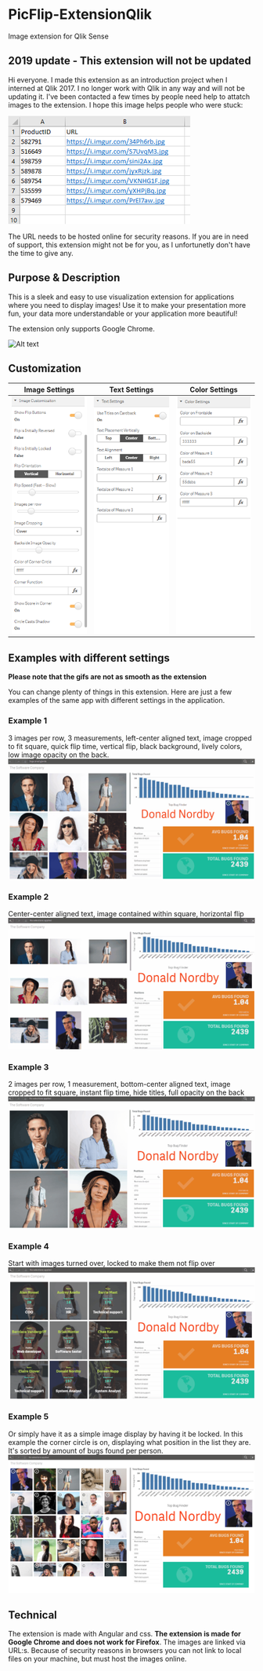 # PicFlip-ExtensionQlik

Image extension for Qlik Sense

## 2019 update - This extension will not be updated

Hi everyone. I made this extension as an introduction project when I interned at Qlik 2017. I no longer work with Qlik in any way and will not be updating it. I've been contacted a few times by people need help to attatch images to the extension. I hope this image helps people who were stuck:

![Alt text](./screenshots/picflip.png?raw=true "How to link a URL")

The URL needs to be hosted online for security reasons. If you are in need of support, this extension might not be for you, as I unfortunetly don't have the time to give any.

## Purpose & Description

This is a sleek and easy to use visualization extension for applications where you need to display images! Use it to make your presentation more fun, your data more understandable or your application more beautiful!

The extension only supports Google Chrome.

![Alt text](./screenshots/Display1.gif?raw=true "Displaying normal usage")

## Customization

|Image Settings |Text Settings | Color Settings |
|:----------:|:------------:|:-------------:|
| ![Alt text](./screenshots/Settings-ImageAppearance.png?raw=true "Image manipulation settings") | ![Alt text](./screenshots/Settings-Text.png?raw=true "Text settings") | ![Alt text](./screenshots/Settings-Color.png?raw=true "Color settings") |

## Examples with different settings

**Please note that the gifs are not as smooth as the extension**

You can change plenty of things in this extension. Here are just a few examples of the same app with
different settings in the application.

### Example 1
3 images per row, 3 measurements, left-center aligned text, image cropped to fit square, quick flip time, vertical flip, black background, lively colors, low image opacity on the back.
![Alt text](./screenshots/SoftwareCompany_1.gif?raw=true "Displaying normal usage")

### Example 2
Center-center aligned text, image contained within square, horizontal flip
![Alt text](./screenshots/SoftwareCompany_4.gif?raw=true "Displaying normal usage")

### Example 3
2 images per row, 1 measurement, bottom-center aligned text, image cropped to fit square, instant flip time, hide titles, full opacity on the back
![Alt text](./screenshots/SoftwareCompany_3.gif?raw=true "Displaying normal usage")

### Example 4
Start with images turned over, locked to make them not flip over
![Alt text](./screenshots/SoftwareCompany_7.gif?raw=true "Displaying normal usage")

### Example 5
Or simply have it as a simple image display by having it be locked. In this example the corner circle is on, displaying what position in the list they are. It's sorted by amount of bugs found per person.
![Alt text](./screenshots/SimpleDisplay.png?raw=true "Displaying normal usage")

## Technical

The extension is made with Angular and css. **The extension is made for Google Chrome and does not work for Firefox**. The images are linked via URL:s.
Because of security reasons in browsers you can not link to local files on your machine, but must host the images online.
